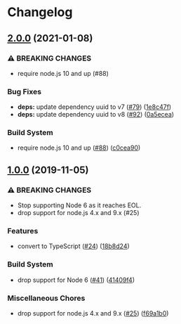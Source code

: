 # Changelog

## [2.0.0](https://www.github.com/google/eventid-js/compare/v1.0.0...v2.0.0) (2021-01-08)


### ⚠ BREAKING CHANGES

* require node.js 10 and up (#88)

### Bug Fixes

* **deps:** update dependency uuid to v7 ([#79](https://www.github.com/google/eventid-js/issues/79)) ([1e8c47f](https://www.github.com/google/eventid-js/commit/1e8c47f982ecadad583952847bcc3919d8ca498e))
* **deps:** update dependency uuid to v8 ([#92](https://www.github.com/google/eventid-js/issues/92)) ([0a5ecea](https://www.github.com/google/eventid-js/commit/0a5eceae8dca5ae751fbee7dc0c3822e707af826))


### Build System

* require node.js 10 and up ([#88](https://www.github.com/google/eventid-js/issues/88)) ([c0cea90](https://www.github.com/google/eventid-js/commit/c0cea904922fc8e34a13ace7777cca54e6cff30a))

## [1.0.0](https://www.github.com/google/eventid-js/compare/v0.1.2...v1.0.0) (2019-11-05)


### ⚠ BREAKING CHANGES

* Stop supporting Node 6 as it reaches EOL.
* drop support for node.js 4.x and 9.x (#25)

### Features

* convert to TypeScript ([#24](https://www.github.com/google/eventid-js/issues/24)) ([18b8d24](https://www.github.com/google/eventid-js/commit/18b8d24ea0eaf878cf2beef1b153da9fae1cc691))


### Build System

* drop support for Node 6 ([#41](https://www.github.com/google/eventid-js/issues/41)) ([41409f4](https://www.github.com/google/eventid-js/commit/41409f4ac4f4591b1e67767ba14254d92247c152))


### Miscellaneous Chores

* drop support for node.js 4.x and 9.x ([#25](https://www.github.com/google/eventid-js/issues/25)) ([f69a1b0](https://www.github.com/google/eventid-js/commit/f69a1b0630bbf8b7d6b163795915558819f8e5c1))
